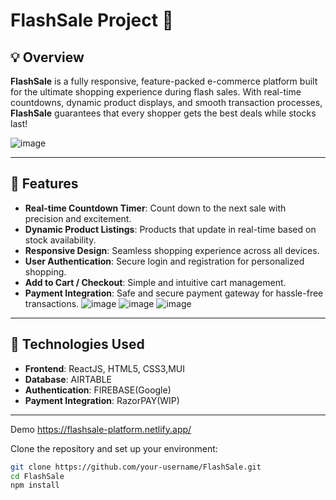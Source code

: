 # FlashSale Project 🚀

## 💡 Overview

**FlashSale** is a fully responsive, feature-packed e-commerce platform built for the ultimate shopping experience during flash sales. With real-time countdowns, dynamic product displays, and smooth transaction processes, **FlashSale** guarantees that every shopper gets the best deals while stocks last!

![image](https://github.com/user-attachments/assets/37c27a8d-790e-4b03-aa49-c4d59da840de)


---

## 🚀 Features

- **Real-time Countdown Timer**: Count down to the next sale with precision and excitement.
- **Dynamic Product Listings**: Products that update in real-time based on stock availability.
- **Responsive Design**: Seamless shopping experience across all devices.
- **User Authentication**: Secure login and registration for personalized shopping.
- **Add to Cart / Checkout**: Simple and intuitive cart management.
- **Payment Integration**: Safe and secure payment gateway for hassle-free transactions.
![image](https://github.com/user-attachments/assets/ad72bfab-bd49-480b-8914-2f4ba711d17f)
![image](https://github.com/user-attachments/assets/b2ab0f6c-8e5b-4895-9882-d2aa84907347)
![image](https://github.com/user-attachments/assets/ac1c55f6-d07a-48e8-a745-dda1dc83359b)




---

## 🌟 Technologies Used

- **Frontend**: ReactJS, HTML5, CSS3,MUI
- **Database**: AIRTABLE
- **Authentication**: FIREBASE(Google)
- **Payment Integration**: RazorPAY(WIP)

---

Demo
https://flashsale-platform.netlify.app/

Clone the repository and set up your environment:

```bash
git clone https://github.com/your-username/FlashSale.git
cd FlashSale
npm install
